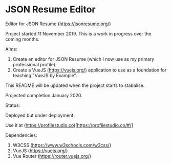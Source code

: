 # JSON Resume Editor 
Editor for JSON Resume (https://jsonresume.org/)

Project started 11 November 2019. This is a work in progress over the coming months.

Aims:

1) Create an editor for JSON Resume (which I now use as my primary professional profile).
2) Create a VueJS (https://vuejs.org/) application to use as a foundation for teaching "VueJS by Example".

This README will be updated when the project starts to stabalise.

Projected completion January 2020.

Status:

Deployed but under deployment.

Use it at (https://profilestudio.co)[https://profilestudio.co/#/]


Dependencies:

1) W3CSS (https://www.w3schools.com/w3css/)
2) VueJS (https://vuejs.org/)
3) Vue Router (https://router.vuejs.org/)
